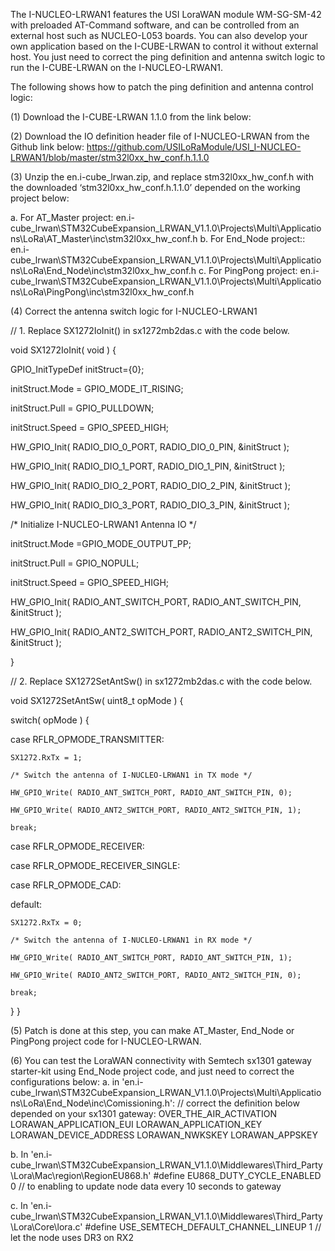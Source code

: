 
The I-NUCLEO-LRWAN1 features the USI LoraWAN module WM-SG-SM-42 with preloaded AT-Command software, and can be controlled from an external host such as NUCLEO-L053 boards. You can also develop your own application based on the I-CUBE-LRWAN to control it without external host. You just need to correct the ping definition and antenna switch logic to run the I-CUBE-LRWAN on the I-NUCLEO-LRWAN1.

The following shows how to patch the ping definition and antenna control logic:

(1)	Download the I-CUBE-LRWAN 1.1.0 from the link below:

(2)	Download the IO definition header file of I-NUCLEO-LRWAN from the Github link below: 
https://github.com/USILoRaModule/USI_I-NUCLEO-LRWAN1/blob/master/stm32l0xx_hw_conf.h.1.1.0

(3)	Unzip the en.i-cube_lrwan.zip, and replace stm32l0xx_hw_conf.h with the downloaded ‘stm32l0xx_hw_conf.h.1.1.0’ depended on the working project below:

a.	For AT_Master project: en.i-cube_lrwan\STM32CubeExpansion_LRWAN_V1.1.0\Projects\Multi\Applications\LoRa\AT_Master\inc\stm32l0xx_hw_conf.h b. For End_Node project:: en.i-cube_lrwan\STM32CubeExpansion_LRWAN_V1.1.0\Projects\Multi\Applications\LoRa\End_Node\inc\stm32l0xx_hw_conf.h c. For PingPong project: en.i-cube_lrwan\STM32CubeExpansion_LRWAN_V1.1.0\Projects\Multi\Applications\LoRa\PingPong\inc\stm32l0xx_hw_conf.h

(4)	Correct the antenna switch logic for I-NUCLEO-LRWAN1

// 1. Replace SX1272IoInit() in sx1272mb2das.c with the code below.

void SX1272IoInit( void ) 
{

GPIO_InitTypeDef initStruct={0};

  initStruct.Mode = GPIO_MODE_IT_RISING;

  initStruct.Pull = GPIO_PULLDOWN;

  initStruct.Speed = GPIO_SPEED_HIGH;

  HW_GPIO_Init( RADIO_DIO_0_PORT, RADIO_DIO_0_PIN, &initStruct );

  HW_GPIO_Init( RADIO_DIO_1_PORT, RADIO_DIO_1_PIN, &initStruct );

  HW_GPIO_Init( RADIO_DIO_2_PORT, RADIO_DIO_2_PIN, &initStruct );

  HW_GPIO_Init( RADIO_DIO_3_PORT, RADIO_DIO_3_PIN, &initStruct );

  /* Initialize I-NUCLEO-LRWAN1 Antenna IO */

  initStruct.Mode =GPIO_MODE_OUTPUT_PP;

  initStruct.Pull = GPIO_NOPULL;

  initStruct.Speed = GPIO_SPEED_HIGH;

  HW_GPIO_Init( RADIO_ANT_SWITCH_PORT, RADIO_ANT_SWITCH_PIN, &initStruct );

  HW_GPIO_Init( RADIO_ANT2_SWITCH_PORT, RADIO_ANT2_SWITCH_PIN, &initStruct );

}

// 2. Replace SX1272SetAntSw() in sx1272mb2das.c with the code below.

void SX1272SetAntSw( uint8_t opMode ) 
{

  switch( opMode )
  {

  case RFLR_OPMODE_TRANSMITTER:

    SX1272.RxTx = 1;

    /* Switch the antenna of I-NUCLEO-LRWAN1 in TX mode */

    HW_GPIO_Write( RADIO_ANT_SWITCH_PORT, RADIO_ANT_SWITCH_PIN, 0);
    
    HW_GPIO_Write( RADIO_ANT2_SWITCH_PORT, RADIO_ANT2_SWITCH_PIN, 1);
    
    break;

  case RFLR_OPMODE_RECEIVER:

  case RFLR_OPMODE_RECEIVER_SINGLE:

  case RFLR_OPMODE_CAD:

  default:

    SX1272.RxTx = 0;

    /* Switch the antenna of I-NUCLEO-LRWAN1 in RX mode */

    HW_GPIO_Write( RADIO_ANT_SWITCH_PORT, RADIO_ANT_SWITCH_PIN, 1);

    HW_GPIO_Write( RADIO_ANT2_SWITCH_PORT, RADIO_ANT2_SWITCH_PIN, 0);

    break;

  }
}

(5)	Patch is done at this step, you can make AT_Master, End_Node or PingPong project code for I-NUCLEO-LRWAN.

(6)	You can test the LoraWAN connectivity with Semtech sx1301 gateway starter-kit using End_Node project code, and just need to correct the configurations below: 
a.	in 'en.i-cube_lrwan\STM32CubeExpansion_LRWAN_V1.1.0\Projects\Multi\Applications\LoRa\End_Node\inc\Comissioning.h': 
// correct the definition below depended on your sx1301 gateway: 
OVER_THE_AIR_ACTIVATION LORAWAN_APPLICATION_EUI LORAWAN_APPLICATION_KEY LORAWAN_DEVICE_ADDRESS LORAWAN_NWKSKEY LORAWAN_APPSKEY

b.	In 'en.i-cube_lrwan\STM32CubeExpansion_LRWAN_V1.1.0\Middlewares\Third_Party\Lora\Mac\region\RegionEU868.h' 
#define EU868_DUTY_CYCLE_ENABLED 0 // to enabling to update node data every 10 seconds to gateway

c.	In 'en.i-cube_lrwan\STM32CubeExpansion_LRWAN_V1.1.0\Middlewares\Third_Party\Lora\Core\lora.c' 
#define USE_SEMTECH_DEFAULT_CHANNEL_LINEUP 1 // let the node uses DR3 on RX2
